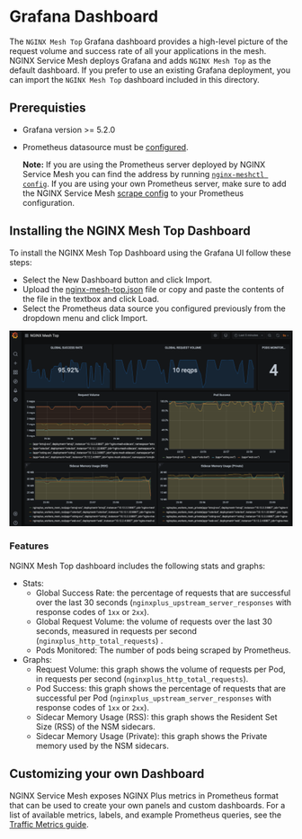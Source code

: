 # Grafana Dashboard

The `NGINX Mesh Top` Grafana dashboard provides a high-level picture
of the request volume and success rate of all your applications in the mesh.
NGINX Service Mesh deploys Grafana and adds `NGINX Mesh Top` as the
default dashboard. If you prefer to use an existing Grafana deployment, you can import
the `NGINX Mesh Top` dashboard included in this directory. 

## Prerequisties
- Grafana version >= 5.2.0
- Prometheus datasource must be
  [configured](https://prometheus.io/docs/visualization/grafana/#creating-a-prometheus-data-source).
  
  **Note:** If you are using the Prometheus server deployed by NGINX Service Mesh you can
  find the address by running [`nginx-meshctl
  config`](https://docs.nginx.com/nginx-service-mesh/reference/nginx-meshctl/#usage).
  If you are using your own Prometheus server, make sure to add the NGINX
  Service Mesh [scrape config](../prometheus/README.md) to your
  Prometheus configuration.
 

## Installing the NGINX Mesh Top Dashboard

To install the NGINX Mesh Top Dashboard using the Grafana UI follow these steps:
- Select the New Dashboard button and click Import.
- Upload the [nginx-mesh-top.json](nginx-mesh-top.json) file or copy and paste the contents of the file in the textbox and click Load.
- Select the Prometheus data source you configured previously from the dropdown
  menu and click Import.

![nginx-mesh-top](dashboard.png)


### Features
NGINX Mesh Top dashboard includes the following stats and graphs:

- Stats:
  - Global Success Rate: the percentage of requests that are successful over
    the last 30 seconds (`nginxplus_upstream_server_responses` with response codes of `1xx` or `2xx`).
  - Global Request Volume: the volume of requests over the last 30 seconds,
    measured in requests per second (`nginxplus_http_total_requests`) . 
  - Pods Monitored: The number of pods being scraped by Prometheus.
- Graphs:
  - Request Volume: this graph shows the volume of requests per Pod, in
    requests per second (`nginxplus_http_total_requests`).
  - Pod Success:  this graph shows the percentage of requests that are
    successful per Pod (`nginxplus_upstream_server_responses` with response codes of
    `1xx` or `2xx`).
  - Sidecar Memory Usage (RSS): this graph shows the Resident Set Size (RSS) of the NSM sidecars.
  - Sidecar Memory Usage (Private): this graph shows the Private memory used by the NSM sidecars.


## Customizing your own Dashboard

NGINX Service Mesh exposes NGINX Plus metrics in Prometheus format that can be used to
create your own panels and custom dashboards. For a list of available metrics, labels,
and example Prometheus queries, see the [Traffic Metrics
guide](https://docs.nginx.com/nginx-service-mesh/guides/traffic-metrics/).
